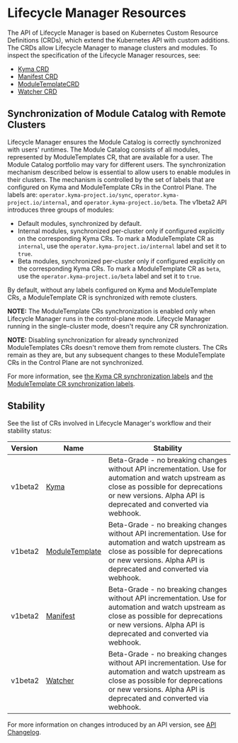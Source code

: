 # Lifecycle Manager Resources

The API of Lifecycle Manager is based on Kubernetes Custom Resource Definitions (CRDs), which extend the Kubernetes API with custom additions. The CRDs allow Lifecycle Manager to manage clusters and modules. To inspect the specification of the Lifecycle Manager resources, see:

* [Kyma CRD](01-kyma.md)
* [Manifest CRD](02-manifest.md)
* [ModuleTemplateCRD](03-moduletemplate.md)
* [Watcher CRD](04-watcher.md)

## Synchronization of Module Catalog with Remote Clusters

Lifecycle Manager ensures the Module Catalog is correctly synchronized with users' runtimes.
The Module Catalog consists of all modules, represented by ModuleTemplates CR, that are available for a user. The Module Catalog portfolio may vary for different users.
The synchronization mechanism described below is essential to allow users to enable modules in their clusters.
The mechanism is controlled by the set of labels that are configured on Kyma and ModuleTemplate CRs in the Control Plane. The labels are: `operator.kyma-project.io/sync`, `operator.kyma-project.io/internal`, and `operator.kyma-project.io/beta`.
The v1beta2 API introduces three groups of modules:

* Default modules, synchronized by default.
* Internal modules, synchronized per-cluster only if configured explicitly on the corresponding Kyma CRs. To mark a ModuleTemplate CR as `internal`, use the `operator.kyma-project.io/internal` label and set it to `true`.
* Beta modules, synchronized per-cluster only if configured explicitly on the corresponding Kyma CRs. To mark a ModuleTemplate CR as `beta`, use the `operator.kyma-project.io/beta` label and set it to `true`.

By default, without any labels configured on Kyma and ModuleTemplate CRs, a ModuleTemplate CR is synchronized with remote clusters.

**NOTE:** The ModuleTemplate CRs synchronization is enabled only when Lifecycle Manager runs in the control-plane mode. Lifecycle Manager running in the single-cluster mode, doesn't require any CR synchronization.

**NOTE:** Disabling synchronization for already synchronized ModuleTemplates CRs doesn't remove them from remote clusters. The CRs remain as they are, but any subsequent changes to these ModuleTemplate CRs in the Control Plane are not synchronized.

For more information, see [the Kyma CR synchronization labels](./01-kyma.md#operatorkyma-projectio-labels) and [the ModuleTemplate CR synchronization labels](./03-moduletemplate.md#operatorkyma-projectio-labels).

## Stability

See the list of CRs involved in Lifecycle Manager's workflow and their stability status:

| Version | Name                                                | Stability                                                                                                                                                                                                    |
|:--------|-----------------------------------------------------------------|--------------------------------------------------------------------------------------------------------------------------------------------------------------------------------------------------------------|
| v1beta2 | [Kyma](/api/v1beta2/kyma_types.go)                         | Beta-Grade - no breaking changes without API incrementation. Use for automation and watch upstream as close as possible for deprecations or new versions. Alpha API is deprecated and converted via webhook. |
| v1beta2 | [ModuleTemplate](/api/v1beta2/moduletemplate_types.go)     | Beta-Grade - no breaking changes without API incrementation. Use for automation and watch upstream as close as possible for deprecations or new versions. Alpha API is deprecated and converted via webhook. |
| v1beta2 | [Manifest](/api/v1beta2/manifest_types.go)                 | Beta-Grade - no breaking changes without API incrementation. Use for automation and watch upstream as close as possible for deprecations or new versions. Alpha API is deprecated and converted via webhook. |
| v1beta2 | [Watcher](/api/v1beta2/watcher_types.go)                   | Beta-Grade - no breaking changes without API incrementation. Use for automation and watch upstream as close as possible for deprecations or new versions. Alpha API is deprecated and converted via webhook. |

For more information on changes introduced by an API version, see [API Changelog](../05-api-changelog.md).
